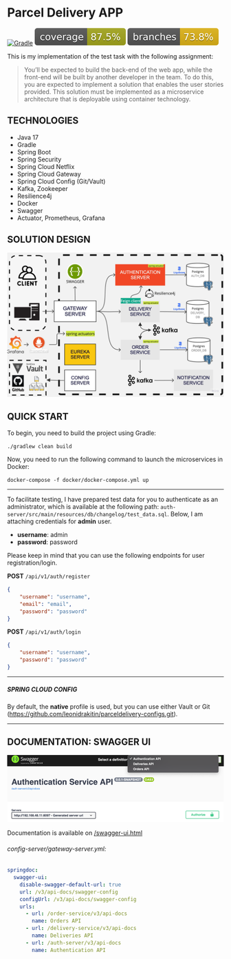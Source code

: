 # Parcel Delivery APP
[![Gradle](https://github.com/leonidrakitin/Parcel-Delivery-App/actions/workflows/ci-gradle-build.yml/badge.svg?branch=master)](https://github.com/leonidrakitin/Parcel-Delivery-App/actions/workflows/ci-gradle-build.yml)
![Coverage](.github/badges/jacoco.svg)
![Branches](.github/badges/branches.svg)

This is my implementation of the test task with the following assignment:

> You’ll be expected to build the back-end of the web app, while the front-end will be built by another
developer in the team.
To do this, you are expected to implement a solution that enables the user stories provided. This solution
must be implemented as a microservice architecture that is deployable using container technology.


## TECHNOLOGIES 
- Java 17
- Gradle
- Spring Boot
- Spring Security
- Spring Cloud Netflix
- Spring Cloud Gateway
- Spring Cloud Config (Git/Vault)
- Kafka, Zookeeper
- Resilience4j
- Docker
- Swagger
- Actuator, Prometheus, Grafana

## SOLUTION DESIGN
![App design solution](.github/images/solution.jpg)

## QUICK START

To begin, you need to build the project using Gradle:

```shell
./gradlew clean build
```

Now, you need to run the following command to launch the microservices in Docker:
```shell
docker-compose -f docker/docker-compose.yml up
```

---

To facilitate testing, I have prepared test data for you to authenticate as an administrator, 
which is available at the following path: `auth-server/src/main/resources/db/changelog/test_data.sql`.
Below, I am attaching credentials for **admin** user.
* **username**: admin
* **password**: password

Please keep in mind that you can use the following endpoints for user registration/login.

**POST** `/api/v1/auth/register`
```json
{
    "username": "username",
    "email": "email",
    "password": "password"
}
```
**POST** `/api/v1/auth/login`
```json
{
    "username": "username",
    "password": "password"
}
```
---
##### SPRING CLOUD CONFIG
By default, the **native** profile is used, but you can use either Vault or Git (https://github.com/leonidrakitin/parceldelivery-configs.git).
***


## DOCUMENTATION: SWAGGER UI

![img.png](.github/images/swagger.png)

Documentation is available on [/swagger-ui.html](localhost:8080/swagger-ui.html)
###### config-server/gateway-server.yml:
```yaml
springdoc:
  swagger-ui:
    disable-swagger-default-url: true
    url: /v3/api-docs/swagger-config
    configUrl: /v3/api-docs/swagger-config
    urls:
      - url: /order-service/v3/api-docs
        name: Orders API
      - url: /delivery-service/v3/api-docs
        name: Deliveries API
      - url: /auth-server/v3/api-docs
        name: Authentication API
```

